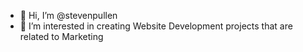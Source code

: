 - 👋 Hi, I’m @stevenpullen
- 👀 I’m interested in creating Website Development projects that are related to Marketing

<!---
stevenpullen/stevenpullen is a ✨ special ✨ repository because its `README.md` (this file) appears on your GitHub profile.
You can click the Preview link to take a look at your changes.
--->
